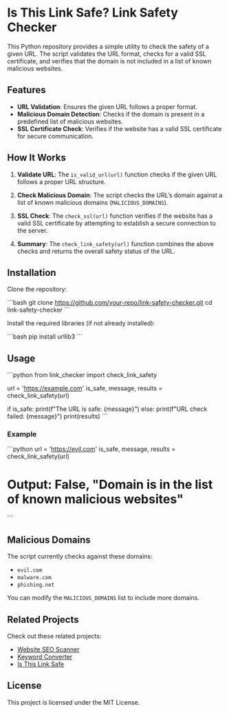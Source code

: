 
# Is This Link Safe? Link Safety Checker

This Python repository provides a simple utility to check the safety of a given URL. The script validates the URL format, checks for a valid SSL certificate, and verifies that the domain is not included in a list of known malicious websites.

## Features

- **URL Validation**: Ensures the given URL follows a proper format.
- **Malicious Domain Detection**: Checks if the domain is present in a predefined list of malicious websites.
- **SSL Certificate Check**: Verifies if the website has a valid SSL certificate for secure communication.

## How It Works

1. **Validate URL**: 
   The `is_valid_url(url)` function checks if the given URL follows a proper URL structure.

2. **Check Malicious Domain**: 
   The script checks the URL’s domain against a list of known malicious domains (`MALICIOUS_DOMAINS`).

3. **SSL Check**: 
   The `check_ssl(url)` function verifies if the website has a valid SSL certificate by attempting to establish a secure connection to the server.

4. **Summary**: 
   The `check_link_safety(url)` function combines the above checks and returns the overall safety status of the URL.

## Installation

Clone the repository:

\`\`\`bash
git clone https://github.com/your-repo/link-safety-checker.git
cd link-safety-checker
\`\`\`

Install the required libraries (if not already installed):

\`\`\`bash
pip install urllib3
\`\`\`

## Usage

\`\`\`python
from link_checker import check_link_safety

url = 'https://example.com'
is_safe, message, results = check_link_safety(url)

if is_safe:
    print(f"The URL is safe: {message}")
else:
    print(f"URL check failed: {message}")
print(results)
\`\`\`

### Example

\`\`\`python
url = 'https://evil.com'
is_safe, message, results = check_link_safety(url)
# Output: False, "Domain is in the list of known malicious websites"
\`\`\`

## Malicious Domains

The script currently checks against these domains:
- `evil.com`
- `malware.com`
- `phishing.net`

You can modify the `MALICIOUS_DOMAINS` list to include more domains.

## Related Projects

Check out these related projects:
- [Website SEO Scanner](https://www.website-seo-scanner.com/)
- [Keyword Converter](https://www.mix-convert-keyword.com/)
- [Is This Link Safe](https://www.isthislinksafe.net/)

## License

This project is licensed under the MIT License.
